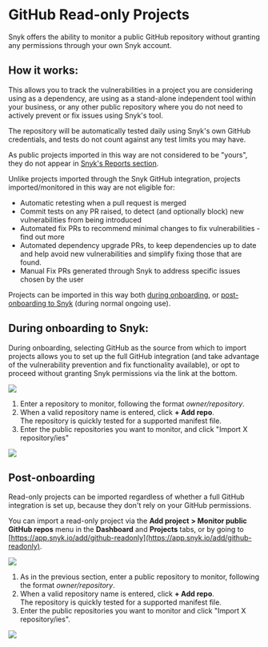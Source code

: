 # GitHub Read-only Projects

Snyk offers the ability to monitor a public GitHub repository without granting any permissions through your own Snyk account.

## How it works:

This allows you to track the vulnerabilities in a project you are considering using as a dependency, are using as a stand-alone independent tool within your business, or any other public repository where you do not need to actively prevent or fix issues using Snyk's tool.

The repository will be automatically tested daily using Snyk's own GitHub credentials, and tests do not count against any test limits you may have.

As public projects imported in this way are not considered to be "yours", they do not appear in [Snyk's Reports section](https://app.snyk.io/reports).

Unlike projects imported through the Snyk GitHub integration, projects imported/monitored in this way are not eligible for:

* Automatic retesting when a pull request is merged
* Commit tests on any PR raised, to detect (and optionally block) new vulnerabilities from being introduced
* Automated fix PRs to recommend minimal changes to fix vulnerabilities - find out more
* Automated dependency upgrade PRs, to keep dependencies up to date and help avoid new vulnerabilities and simplify fixing those that are found.
* Manual Fix PRs generated through Snyk to address specific issues chosen by the user

Projects can be imported in this way both [during onboarding](github-read-only-projects.md), or [post-onboarding to Snyk](github-read-only-projects.md) (during normal ongoing use).

## During onboarding to Snyk:

During onboarding, selecting GitHub as the source from which to import projects allows you to set up the full GitHub integration (and take advantage of the vulnerability prevention and fix functionality available), or opt to proceed without granting Snyk permissions via the link at the bottom.

![](../../.gitbook/assets/github\_readonly\_setup-1\_18july2022.png)

1. Enter a repository to monitor, following the format _owner/repository_.
2. When a valid repository name is entered, click **+ Add repo**. \
   The repository is quickly tested for a supported manifest file.
3. Enter the public repositories you want to monitor, and click "Import X repository/ies"

![](<../../.gitbook/assets/github\_readonly\_steps 2 & 3\_18july2022.png>)

## Post-onboarding

Read-only projects can be imported regardless of whether a full GitHub integration is set up, because they don't rely on your GitHub permissions.

You can import a read-only project via the **Add project** **> Monitor public GitHub repos** menu in the **Dashboard** and **Projects** tabs, or by going to [https://app.snyk.io/add/github-readonly](https://app.snyk.io/add/github-readonly).

![](../../.gitbook/assets/screen\_shot\_2020-06-09\_at\_14.27.40.png)

1. As in the previous section, enter a public repository to monitor, following the format _owner/repository_.
2. When a valid repository name is entered, click **+ Add repo**. \
   The repository is quickly tested for a supported manifest file.
3. Enter the public repositories you want to monitor and click "Import X repository/ies".

![](<../../.gitbook/assets/github\_readonly\_steps 2 & 3\_18july2022.png>)
